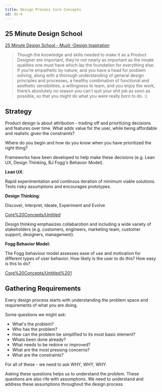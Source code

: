 ```yaml
---
title: Design Process Core Concepts
id: ds-4
---
```



## 25 Minute Design School

[25 Minute Design School - Muzli -Design Inspiration](https://medium.muz.li/23-minute-design-school-6c938dd97f2b)

> Though the knowledge and skills needed to make it as a Product Designer are important, they’re not nearly as important as the innate qualities one must have which lay the foundation for everything else. If you’re empathetic by nature, and you have a head for problem solving, along with a thorough understanding of general design principles and processes, a healthy combination of functional and aesthetic sensibilities, a willingness to learn, and you enjoy the work, there’s absolutely no reason you can’t quit your shit job as soon as possible, so that you might do what you were really born to do. :)

## Strategy

Product design is about attribution - trading off and prioritizing decisions and features over time. What adds value for the user, while being affordable and realistic given the constraints?

Where do you begin and how do you know when you have prioritized the right thing?

Frameworks have been developed to help make these decisions (e.g. Lean UX, Design Thinking, BJ Fogg's Behavior Model).

**Lean UX**:

Rapid experimentation and continous iteration of minimum viable solutions. Tests risky assumptions and encourages prototypes.

**Design Thinking**:

Discover, Interpret, Ideate, Experiment and Evolve

[Core%20Concepts/Untitled](Core%20Concepts/Untitled)

Design thinking emphasizes collabarotion and including a wide variety of stakeholders (e.g. customers, engineers, marketing team, customer support, designers, management).

**Fogg Behavior Model:**

The Fogg behaviour model assesses ease of use and motivation for different types of user behavior. How likely is the user to do this? How easy is this to do?

[Core%20Concepts/Untitled%201](Core%20Concepts/Untitled%201)

## Gathering Requirements

Every design process starts with understanding the problem space and requirements of what you are doing.

Some questions we might ask:

- What's the problem?
- Who has the problem?
- How can the problem be simplified to its most basic element?
- Whats been done already?
- What needs to be redone or improved?
- What are the most pressing concerns?
- What are the constraints?

For all of these - we need to ask WHY, WHY, WHY.

Asking these questions helps us to understand the problem. These questions are also rife with assumptions. We need to understand and address these assumptions throughout the design process.

